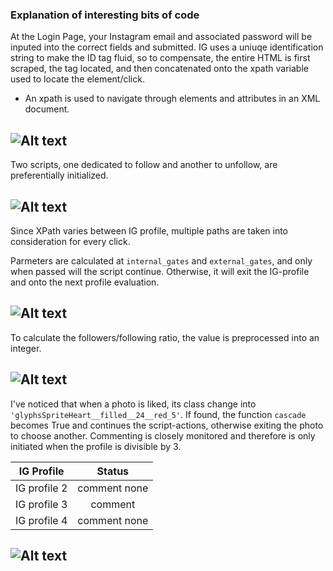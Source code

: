 ### Explanation of interesting bits of code

At the Login Page, your Instagram email and associated password will be inputed into the correct fields and submitted. IG uses a uniuqe identification string to make the ID tag fluid, so to compensate, the entire HTML is first scraped, the tag located, and then concatenated onto the xpath variable used to locate the element/click.
- An xpath is used to navigate through elements and attributes in an XML document.

![Alt text](_images/initialize.png?raw=true "initialize browser")
---

Two scripts, one dedicated to follow and another to unfollow, are preferentially initialized.

![Alt text](_images/evaluate.png?raw=true "evaluate user-login/password")
---

Since XPath varies between IG profile, multiple paths are taken into consideration for every click. 

Parmeters are calculated at `internal_gates` and `external_gates`, and only when passed will the script continue. Otherwise, it will exit the IG-profile and onto the next profile evaluation. 

![Alt text](_images/engine_.png?raw=true "main logic")
---

To calculate the followers/following ratio, the value is preprocessed into an integer.

![Alt text](_images/ratio.png?raw=true "calculate followers/following ratio")
---

I've noticed that when a photo is liked, its class change into `'glyphsSpriteHeart__filled__24__red_5'`. If found, the function `cascade` becomes True and continues the script-actions, otherwise exiting the photo to choose another. Commenting is closely monitored and therefore is only initiated when the profile is divisible by 3.

| IG Profile    | Status        |
| ------------- |:-------------:| 
| IG profile 2  | comment none  | 
| IG profile 3  | comment       | 
| IG profile 4  | comment none  |

![Alt text](_images/pulse-comment.png?raw=true "liking and commenting")
---






